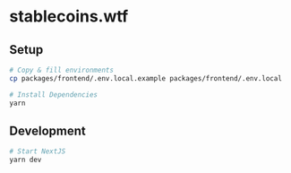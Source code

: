 # stablecoins.wtf


## Setup

```bash
# Copy & fill environments
cp packages/frontend/.env.local.example packages/frontend/.env.local 

# Install Dependencies
yarn
```


## Development

```bash
# Start NextJS 
yarn dev
```